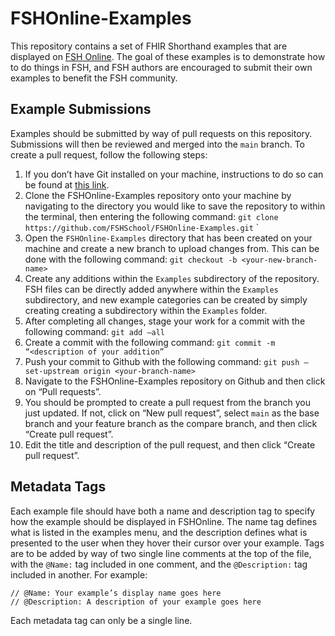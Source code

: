 # FSHOnline-Examples

This repository contains a set of FHIR Shorthand examples that are displayed on [FSH Online](https://fshschool.org/FSHOnline/). 
The goal of these examples is to demonstrate how to do things in FSH, and FSH authors are encouraged to submit their own examples to benefit the FSH community.

## Example Submissions
Examples should be submitted by way of pull requests on this repository. Submissions will then be reviewed and merged into the `main` branch. To create a pull request, follow the following steps:

1.  If you don’t have Git installed on your machine, instructions to do so can be found at [this link](https://git-scm.com/downloads).
2. Clone the FSHOnline-Examples repository onto your machine by navigating to the directory you would like to save the repository to within the terminal, then entering the following command: `git clone https://github.com/FSHSchool/FSHOnline-Examples.git` ` 
3. Open the `FSHOnline-Examples` directory that has been created on your machine and create a new branch to upload changes from. This can be done with the following command: `git checkout -b <your-new-branch-name>`
4. Create any additions within the `Examples` subdirectory of the repository. FSH files can be directly added anywhere within the `Examples` subdirectory, and new example categories can be created by simply creating creating a subdirectory within the `Examples` folder. 
5. After completing all changes, stage your work for a commit with the following command: `git add —all`
6. Create a commit with the following command: `git commit -m “<description of your addition”`
7. Push your commit to Github with the following command: `git push —set-upstream origin <your-branch-name>`
8. Navigate to the FSHOnline-Examples repository on Github and then click on “Pull requests”.
9. You should be prompted to create a pull request from the branch you just updated. If not, click on “New pull request”, select `main` as the base branch and your feature branch as the compare branch, and then click “Create pull request”.
10. Edit the title and description of the pull request, and then click “Create pull request”.

## Metadata Tags
Each example file should have both a name and description tag to specify how the example should be displayed in FSHOnline. The name tag defines what is listed in the examples menu, and the description defines what is presented to the user when they hover their cursor over your example. Tags are to be added by way of two single line comments at the top of the file, with the `@Name:` tag included in one comment, and the `@Description:` tag included in another. For example:
```
// @Name: Your example’s display name goes here
// @Description: A description of your example goes here  
```
Each metadata tag can only be a single line.

